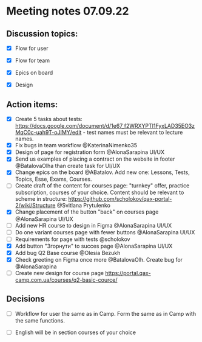 # Meeting notes 07.09.22

## Discussion topics:  

- [x] Flow for user 
- [x] Flow for team 
- [x] Epics on board  
- [x] Design


## Action items:  

- [X] Create 5 tasks about tests: https://docs.google.com/document/d/1e67_f2WRXYPTl1FyxLAD35EO3zMqC0c-uah9T-oJIMY/edit - test names must be relevant to lecture names. 
- [x] Fix bugs in team workflow @KaterinaNimenko35 
- [x] Design of page for registration form @AlonaSarapina UI/UX 
- [x] Send us examples of placing a contract on the website in footer @BatalovaOlha than create task for UI/UX 
- [x] Change epics on the board @ABatalov. Add new one: Lessons, Tests, Topics, Esse, Exams, Courses.   
- [ ] Create draft of the content for courses page:  "turnkey" offer, practice subscription, courses of your choice. Content should be relevant to scheme in structure: https://github.com/scholokov/qax-portal-2/wiki/Structure  @Svitlana Prytulenko
- [x] Change placement of the button "back" on courses page @AlonaSarapina UI/UX 
- [ ] Add new HR course to design in Figma @AlonaSarapina UI/UX 
- [ ] Do one variant courses page with fewer buttons @AlonaSarapina UI/UX  
- [ ] Requirements for page with tests @scholokov  
- [x] Add button "Згорнути" to succes page @AlonaSarapina UI/UX  
- [x] Add bug Q2 Base course @Olesia Bezukh
- [x] Check greeting on Figma once more @BatalovaOlh. Create bug for @AlonaSarapina 
- [ ] Create new design for course page https://portal.qax-camp.com.ua/courses/q2-basic-cource/ 

## Decisions 
- [ ] Workflow for user the same as in Camp. Form the same as in Camp with the same functions. 
- [ ] English will be in section courses of your choice

